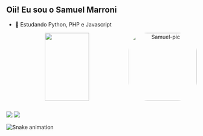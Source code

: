 ## Oii! Eu sou o Samuel Marroni

- 🌱 Estudando Python, PHP e Javascript

<div align="center">
  <a href="https://github.com/samuelmarroni">
  <img width="48%" height="180em" src="https://github-readme-stats.vercel.app/api?username=samuelmarroni&show_icons=true&theme=github_dark&include_all_commits=true&count_private=true"/>
  <img align="right" alt="Samuel-pic" height="180" style="border-radius:50px;" src="https://media.discordapp.net/attachments/701982880242466896/961271226494517248/download20220403112820.png?width=577&height=577">
</div>

##

<div>
  <a href="https://www.linkedin.com/in/samuel-marroni/" target="_blank"><img src="https://img.shields.io/badge/-LinkedIn-%230077B5?style=for-the-badge&logo=linkedin&logoColor=white" target="_blank"></a> 
  <a href="https://www.instagram.com/samuel_marroni/" target="_blank"><img src="https://img.shields.io/badge/-Instagram-%23E4405F?style=for-the-badge&logo=instagram&logoColor=white" target="_blank"></a>

  ![Snake animation](https://github.com/samuelmarroni/samuelmarroni/blob/output/github-contribution-grid-snake.svg)
  
</div>
